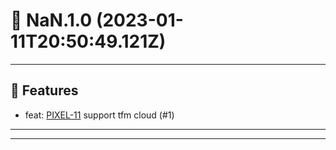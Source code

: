 # :confetti_ball: NaN.1.0 (2023-01-11T20:50:49.121Z)
- - -
## :hammer: Features
* feat: [PIXEL-11](https://ohpen.atlassian.net/browse/PIXEL-11) support tfm cloud (#1)
- - -
- - -
